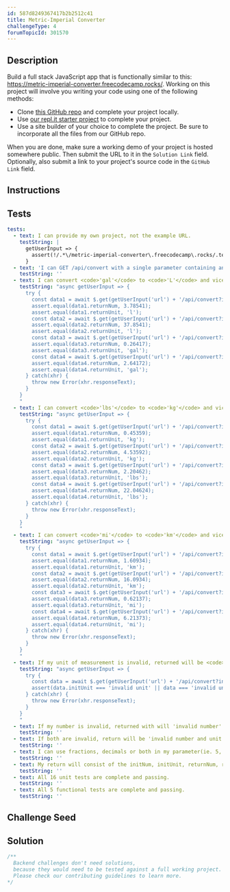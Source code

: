 ```yaml
---
id: 587d8249367417b2b2512c41
title: Metric-Imperial Converter
challengeType: 4
forumTopicId: 301570
---
```


## Description
<section id='description'>
Build a full stack JavaScript app that is functionally similar to this: <a href="https://metric-imperial-converter.freecodecamp.rocks/" target="_blank">https://metric-imperial-converter.freecodecamp.rocks/</a>.
Working on this project will involve you writing your code using one of the following methods:

- Clone <a href='https://github.com/freeCodeCamp/boilerplate-project-metricimpconverter/' target='_blank'>this GitHub repo</a> and complete your project locally.
- Use <a href='https://repl.it/github/freeCodeCamp/boilerplate-project-metricimpconverter' target='_blank'>our repl.it starter project</a> to complete your project.
- Use a site builder of your choice to complete the project. Be sure to incorporate all the files from our GitHub repo.

When you are done, make sure a working demo of your project is hosted somewhere public. Then submit the URL to it in the `Solution Link` field. Optionally, also submit a link to your project's source code in the `GitHub Link` field.
</section>

## Instructions
<section id='instructions'>

</section>

## Tests
<section id='tests'>

```yml
tests:
  - text: I can provide my own project, not the example URL.
    testString: |
      getUserInput => {
        assert(!/.*\/metric-imperial-converter\.freecodecamp\.rocks/.test(getUserInput('url')));
      }
  - text: 'I can GET /api/convert with a single parameter containing an accepted number and unit and have it converted. (Hint: Split the input by looking for the index of the first character which will mark the start of the unit)'
    testString: ''
  - text: I can convert <code>'gal'</code> to <code>'L'</code> and vice versa. (1 gal to 3.78541 L)
    testString: "async getUserInput => { 
      try {
        const data1 = await $.get(getUserInput('url') + '/api/convert?input=1gal');
        assert.equal(data1.returnNum, 3.78541);
        assert.equal(data1.returnUnit, 'l');
        const data2 = await $.get(getUserInput('url') + '/api/convert?input=10gal');
        assert.equal(data2.returnNum, 37.8541);
        assert.equal(data2.returnUnit, 'l');
        const data3 = await $.get(getUserInput('url') + '/api/convert?input=1l');
        assert.equal(data3.returnNum, 0.26417);
        assert.equal(data3.returnUnit, 'gal');
        const data4 = await $.get(getUserInput('url') + '/api/convert?input=10l');
        assert.equal(data4.returnNum, 2.64172);
        assert.equal(data4.returnUnit, 'gal');
      } catch(xhr) {
        throw new Error(xhr.responseText);
      }
    }
    "
  - text: I can convert <code>'lbs'</code> to <code>'kg'</code> and vice versa. (1 lbs to 0.453592 kg)
    testString: "async getUserInput => { 
      try {
        const data1 = await $.get(getUserInput('url') + '/api/convert?input=1lbs');
        assert.equal(data1.returnNum, 0.45359);
        assert.equal(data1.returnUnit, 'kg');
        const data2 = await $.get(getUserInput('url') + '/api/convert?input=10lbs');
        assert.equal(data2.returnNum, 4.53592);
        assert.equal(data2.returnUnit, 'kg');
        const data3 = await $.get(getUserInput('url') + '/api/convert?input=1kg');
        assert.equal(data3.returnNum, 2.20462);
        assert.equal(data3.returnUnit, 'lbs');
        const data4 = await $.get(getUserInput('url') + '/api/convert?input=10kg');
        assert.equal(data4.returnNum, 22.04624);
        assert.equal(data4.returnUnit, 'lbs');
      } catch(xhr) {
        throw new Error(xhr.responseText);
      }
    }
    "
  - text: I can convert <code>'mi'</code> to <code>'km'</code> and vice versa. (1 mi to 1.60934 km)
    testString: "async getUserInput => { 
      try {
        const data1 = await $.get(getUserInput('url') + '/api/convert?input=1mi');
        assert.equal(data1.returnNum, 1.60934); 
        assert.equal(data1.returnUnit, 'km');
        const data2 = await $.get(getUserInput('url') + '/api/convert?input=10mi');
        assert.equal(data2.returnNum, 16.0934); 
        assert.equal(data2.returnUnit, 'km');
        const data3 = await $.get(getUserInput('url') + '/api/convert?input=1km');
        assert.equal(data3.returnNum, 0.62137); 
        assert.equal(data3.returnUnit, 'mi');
        const data4 = await $.get(getUserInput('url') + '/api/convert?input=10km');
        assert.equal(data4.returnNum, 6.21373); 
        assert.equal(data4.returnUnit, 'mi');
      } catch(xhr) {
        throw new Error(xhr.responseText);
      }
    }
    "
  - text: If my unit of measurement is invalid, returned will be <code>'invalid unit'</code>.
    testString: "async getUserInput => { 
      try {
        const data = await $.get(getUserInput('url') + '/api/convert?input=1min');
        assert(data.initUnit === 'invalid unit' || data === 'invalid unit');
      } catch(xhr) {
        throw new Error(xhr.responseText);
      }
    }
    "
  - text: If my number is invalid, returned with will 'invalid number'.
    testString: ''
  - text: If both are invalid, return will be 'invalid number and unit'.
    testString: ''
  - text: I can use fractions, decimals or both in my parameter(ie. 5, 1/2, 2.5/6), but if nothing is provided it will default to 1.
    testString: ''
  - text: My return will consist of the initNum, initUnit, returnNum, returnUnit, and string spelling out units in format '{initNum} {initial_Units} converts to {returnNum} {return_Units}' with the result rounded to 5 decimals in the string.
    testString: ''
  - text: All 16 unit tests are complete and passing.
    testString: ''
  - text: All 5 functional tests are complete and passing.
    testString: ''

```

</section>

## Challenge Seed
<section id='challengeSeed'>

</section>

## Solution
<section id='solution'>

```js
/**
  Backend challenges don't need solutions, 
  because they would need to be tested against a full working project. 
  Please check our contributing guidelines to learn more.
*/
```

</section>
